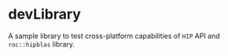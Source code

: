 # devLibrary
A sample library to test cross-platform capabilities of `HIP` API and `roc::hipblas` library.

